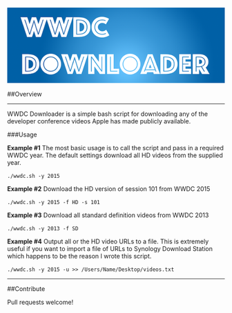 ![](logo.png)

##Overview

---

WWDC Downloader is a simple bash script for downloading any of the developer conference videos Apple has made publicly available. 

###Usage

**Example #1**
The most basic usage is to call the script and pass in a required WWDC year. The default settings download all HD videos from the supplied year.

    ./wwdc.sh -y 2015

**Example #2**
Download the HD version of session 101 from WWDC 2015 

    ./wwdc.sh -y 2015 -f HD -s 101

**Example #3**
Download all standard definition videos from WWDC 2013

    ./wwdc.sh -y 2013 -f SD

**Example #4**
Output all or the HD video URLs to a file. This is extremely useful if you want to import a file of URLs to Synology Download Station which happens to be the reason I wrote this script.

    ./wwdc.sh -y 2015 -u >> /Users/Name/Desktop/videos.txt

---

##Contribute

Pull requests welcome!


